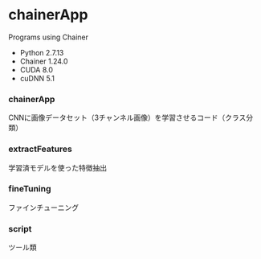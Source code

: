 # chainerApp
Programs using Chainer  
* Python 2.7.13  
* Chainer 1.24.0  
* CUDA 8.0
* cuDNN 5.1

### chainerApp
CNNに画像データセット（3チャンネル画像）を学習させるコード（クラス分類）

### extractFeatures  
学習済モデルを使った特徴抽出

### fineTuning  
ファインチューニング

### script  
ツール類

